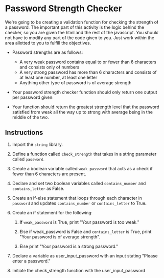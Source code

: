 # Password Strength Checker

We're going to be creating a validation function for checking the strength of a password. The important part of this activity is the logic behind the checker, so you are given the html and the rest of the javascript. You should not have to modify any part of the code given to you. Just work within the area allotted to you to fulfill the objectives.

* Password strengths are as follows:

  * A very weak password contains equal to or fewer than 6 characters and consists only of numbers
  * A very strong password has more than 6 characters and consists of at least one number, at least one letter
  * Anything other type of password is of average strength

* Your password strength checker function should only return one output per password given

* Your function should return the greatest strength level that the password satisfied from weak all the way up to strong with average being in the middle of the two.

## Instructions

1. Import the `string` library.

2. Define a function called `check_strength` that takes in a string parameter called `password`.

3. Create a boolean variable called `weak_password` that acts as a check if fewer than 6 characters are present.

4. Declare and set two boolean variables called `contains_number` and `contains_letter` as False.

5. Create an if-else statement that loops through each character in `password` and updates `contains_number` or `contains_letter` to True.

6. Create an if statement for the following:

    1. If `weak_password` is True, print "Your password is too weak."

    2. Else if weak_password is False and `contains_letter` is True, print "Your password is of average strength".

    3. Else print "Your password is a strong password."

7. Declare a variable as user_input_password with an input stating "Please enter a password."

8. Initiate the check_strength function with the user_input_password
